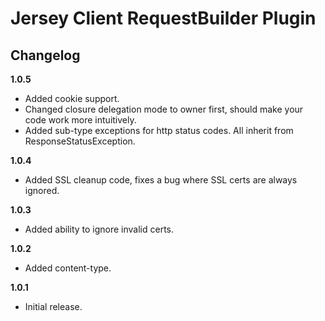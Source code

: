 Jersey Client RequestBuilder Plugin
===================================

Changelog
---------
**1.0.5**
* Added cookie support.
* Changed closure delegation mode to owner first, should make your code work more intuitively.
* Added sub-type exceptions for http status codes.  All inherit from ResponseStatusException.

**1.0.4**
* Added SSL cleanup code, fixes a bug where SSL certs are always ignored.

**1.0.3**
* Added ability to ignore invalid certs.

**1.0.2**
* Added content-type.

**1.0.1**
* Initial release.
